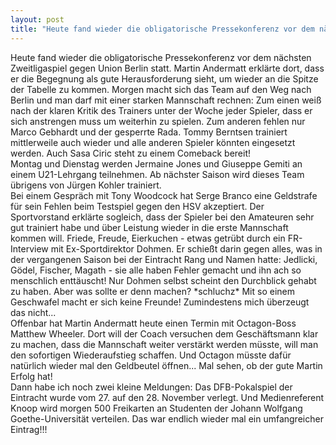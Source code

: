 ```yaml
---
layout: post
title: "Heute fand wieder die obligatorische Pressekonferenz vor dem nächsten Zweitligaspiel gegen Union Berlin statt."
---
```


Heute fand wieder die obligatorische Pressekonferenz vor dem nächsten Zweitligaspiel gegen Union Berlin statt. Martin Andermatt erklärte dort, dass er die Begegnung als gute Herausforderung sieht, um wieder an die Spitze der Tabelle zu kommen. Morgen macht sich das Team auf den Weg nach Berlin und man darf mit einer starken Mannschaft rechnen: Zum einen weiß nach der klaren Kritik des Trainers unter der Woche jeder Spieler, dass er sich anstrengen muss um weiterhin zu spielen. Zum anderen fehlen nur Marco Gebhardt und der gesperrte Rada. Tommy Berntsen trainiert mittlerweile auch wieder und alle anderen Spieler könnten eingesetzt werden. Auch Sasa Ciric steht zu einem Comeback bereit!  
Montag und Dienstag werden Jermaine Jones und Giuseppe Gemiti an einem U21-Lehrgang teilnehmen. Ab nächster Saison wird dieses Team übrigens von Jürgen Kohler trainiert.  
Bei einem Gespräch mit Tony Woodcock hat Serge Branco eine Geldstrafe für sein Fehlen beim Testspiel gegen den HSV akzeptiert. Der Sportvorstand erklärte sogleich, dass der Spieler bei den Amateuren sehr gut trainiert habe und über Leistung wieder in die erste Mannschaft kommen will. Friede, Freude, Eierkuchen - etwas getrübt durch ein FR-Interview mit Ex-Sportdirektor Dohmen. Er schießt darin gegen alles, was in der vergangenen Saison bei der Eintracht Rang und Namen hatte: Jedlicki, Gödel, Fischer, Magath - sie alle haben Fehler gemacht und ihn ach so menschlich enttäuscht! Nur Dohmen selbst scheint den Durchblick gehabt zu haben. Aber was sollte er denn machen? \*schluchz\* Mit so einem Geschwafel macht er sich keine Freunde! Zumindestens mich überzeugt das nicht...  
Offenbar hat Martin Andermatt heute einen Termin mit Octagon-Boss Matthew Wheeler. Dort will der Coach versuchen dem Geschäftsmann klar zu machen, dass die Mannschaft weiter verstärkt werden müsste, will man den sofortigen Wiederaufstieg schaffen. Und Octagon müsste dafür natürlich wieder mal den Geldbeutel öffnen... Mal sehen, ob der gute Martin Erfolg hat!  
Dann habe ich noch zwei kleine Meldungen: Das DFB-Pokalspiel der Eintracht wurde vom 27. auf den 28. November verlegt. Und Medienreferent Knoop wird morgen 500 Freikarten an Studenten der Johann Wolfgang Goethe-Universität verteilen. Das war endlich wieder mal ein umfangreicher Eintrag!!!
